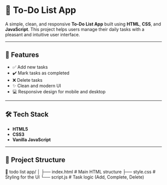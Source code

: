 # 📝 To-Do List App

A simple, clean, and responsive **To-Do List App** built using **HTML**, **CSS**, and **JavaScript**. This project helps users manage their daily tasks with a pleasant and intuitive user interface.

---

## 🚀 Features

- ✅ Add new tasks
- ✔️ Mark tasks as completed
- ❌ Delete tasks
- ✨ Clean and modern UI
- 💻 Responsive design for mobile and desktop

---

## 🛠️ Tech Stack

- **HTML5**
- **CSS3**
- **Vanilla JavaScript**

---

## 📂 Project Structure

📁 todo list app/
│
├── index.html # Main HTML structure
├── style.css # Styling for the UI
└── script.js # Task logic (Add, Complete, Delete)
